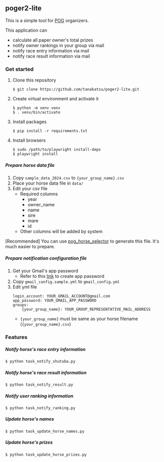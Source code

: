 ## poger2-lite

This is a simple tool for [POG](https://ja.wikipedia.org/wiki/%E3%83%9A%E3%83%BC%E3%83%91%E3%83%BC%E3%82%AA%E3%83%BC%E3%83%8A%E3%83%BC%E3%82%B2%E3%83%BC%E3%83%A0) organizers.

This application can
- calculate all paper owner's total prizes
- notify owner rankings in your group via mail
- notify race entry information via mail
- notify race result information via mail

### Get started

1. Clone this repository
    ```
    $ git clone https://github.com/tanakatsu/poger2-lite.git
    ```
1. Create virtual environment and activate it
    ```
    $ python -m venv venv
    $ . venv/bin/activate
    ```
1. Install packages
    ```
    $ pip install -r requirements.txt
    ```
1. Install browsers
    ```
    $ sudo /path/to/playwright install-deps
    $ playwright install
    ```

##### Prepare horse data file
1. Copy `sample_data_2024.csv` to `{your_group_name}.csv`
1. Place your horse data file in `data/`
1. Edit your csv file
    - Required columns
        - year
        - owner\_name
        - name
        - sire
        - mare
        - id
    - Other columns will be added by system

[Recommended]
You can use [pog\_horse\_selector](https://pog-horse-selector-proto-f6a28.firebaseapp.com/#/login) to generate this file. It's much easier to prepare.

##### Prepare notification configuration file

1. Get your Gmail's app password 
    - Refer to this [link](https://support.google.com/mail/answer/185833?hl=ja) to create app password
1. Copy `gmail_config.sample.yml` to `gmail_config.yml`
1. Edit yml file
    ```
    login_account: YOUR_GMAIL_ACCOUNT@gmail.com
    app_password: YOUR_GMAIL_APP_PASSWORD
    groups:
        {your_group_name}: YOUR_GROUP_REPRESENTATIVE_MAIL_ADDRESS
    ```
    - `{your_group_name}` must be same as your horse filename (`{your_group_name}.csv`)

### Features

##### Notify horse's race entry information
```
$ python task_notify_shutuba.py
```

##### Notify horse's race result information
```
$ python task_notify_result.py
```

##### Notify user ranking information
```
$ python task_notify_ranking.py
```

##### Update horse's names
```
$ python task_update_horse_names.py
```

##### Update horse's prizes
```
$ python task_update_horse_prizes.py
```

